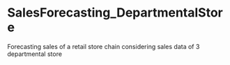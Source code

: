 # SalesForecasting_DepartmentalStore
Forecasting sales of a retail store chain considering sales data of 3 departmental store

